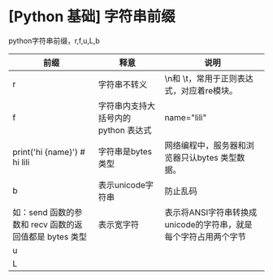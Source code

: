 # [Python 基础] 字符串前缀

python字符串前缀，r,f,u,L,b

| 前缀                                   | 释意                    | 说明                                    |
| ------------------------------------ | --------------------- | ------------------------------------- |
| r                                    | 字符串不转义                | \n和 \t，常用于正则表达式，对应着re模块。              |
| f                                    | 字符串内支持大括号内的python 表达式 | name="lili"                           |
| print('hi {name}') # hi lili         | 字符串是bytes 类型          | 网络编程中，服务器和浏览器只认bytes 类型数据。            |
| b                                    | 表示unicode字符串          | 防止乱码                                  |
| 如：send 函数的参数和 recv 函数的返回值都是 bytes 类型 | 表示宽字符                 | 表示将ANSI字符串转换成unicode的字符串，就是每个字符占用两个字节 |
| u                                    |                       |                                       |
| L                                    |                       |                                       |
